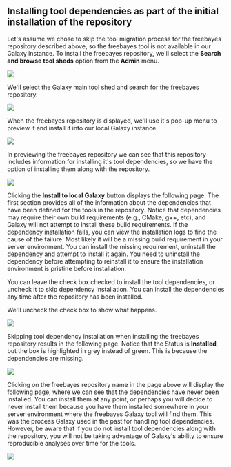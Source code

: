 ## Installing tool dependencies as part of the initial installation of the repository

Let's assume we chose to skip the tool migration process for the freebayes repository described above, so the freebayes tool is not available in our Galaxy instance.  To install the freebayes repository, we'll select the **Search and browse tool sheds** option from the **Admin** menu.

![](/browse_tool_sheds.png)

We'll select the Galaxy main tool shed and search for the freebayes repository.

![](/search_freebayes.png)

When the freebayes repository is displayed, we'll use it's pop-up menu to preview it and install it into our local Galaxy instance.

![](/preview_freebayes.png)

In previewing the freebayes repository we can see that this repository includes information for installing it's tool dependencies, so we have the option of installing them along with the repository.

![](/freebayes_dependencies.png)

Clicking the **Install to local Galaxy** button displays the following page.  The first section provides all of the information about the dependencies that have been defined for the tools in the repository.  Notice that dependencies may require their own build requirements (e.g., CMake, g++, etc), and Galaxy will not attempt to install these build requirements.
If the dependency installation fails, you can view the installation logs to find the cause of the failure.  Most likely it will be a missing build requirement in your server environment.  You can install the missing requirement, uninstall the dependency and attempt to install it again.  You need to uninstall the dependency before attempting to reinstall it to ensure the installation environment is pristine before installation.

You can leave the check box checked to install the tool dependencies, or uncheck it to skip dependency installation.  You can install the dependencies any time after the repository has been installed.

We'll uncheck the check box to show what happens.

![](/install_freebayes_dependencies.png)

Skipping tool dependency installation when installing the freebayes repository results in the following page.  Notice that the Status is **Installed**, but the box is highlighted in grey instead of green.  This is because the dependencies are missing.

![](/missing_freebayes_dependencies.png)

Clicking on the freebayes repository name in the page above will display the following page, where we can see that the dependencies have never been installed.  You can install them at any point, or perhaps you will decide to never install them because you have them installed somewhere in your server environment where the freebayes Galaxy tool will find them.  This was the process Galaxy used in the past for handling tool dependencies.  However, be aware that if you do not install tool dependencies along with the repository, you will not be taking advantage of Galaxy's ability to ensure reproducible analyses over time for the tools.

![](/freebayes_dependencies_never_installed.png)
